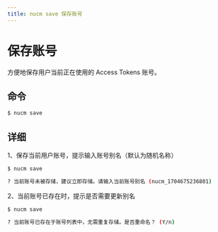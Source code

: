 ```yaml
---
title: nucm save 保存账号
---
```


# 保存账号

方便地保存用户当前正在使用的 Access Tokens 账号。

## 命令

```bash
$ nucm save
```

## 详细

1、保存当前用户账号，提示输入账号别名（默认为随机名称）

```bash
$ nucm save

? 当前账号未被存储，建议立即存储。请输入当前账号别名 (nucm_1704675236801)
```

2、当前账号已存在时，提示是否需要更新别名

```bash
$ nucm save

? 当前账号已存在于账号列表中，无需重复存储。是否重命名？ (Y/n)
```
